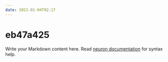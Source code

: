 ```yaml
---
date: 2021-01-04T02:17
---
```


# eb47a425

Write your Markdown content here. Read [neuron documentation](https://neuron.zettel.page/2011404.html) for syntax help.

